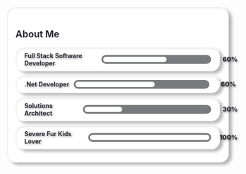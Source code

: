 <div class="container">
    <h2 style="color: #2d2d39">About Me</h2>
    <div class="item">
        Full Stack Software Developer 
        <div class="chart">
            <div class="bar-60"></div>
            <span>60%</span>
        </div>
    </div>
    <div class="item">
        .Net Developer
        <div class="chart">
            <div class="bar-60"></div>
            <span>60%</span>
        </div>
    </div>
    <div class="item">
        Solutions Architect
        <div class="chart">
            <div class="bar-30"></div>
            <span>30%</span>
        </div>
    </div>
    <div class="item">
        Severe Fur Kids Lover
        <div class="chart">
            <div class="bar-100"></div>
            <span>100%</span>
        </div>
    </div>
<div>

<style>
    .container {
        background: #ffffff;
        box-shadow: inset 1px 2px 5px rgb(0, 0, 0, 0.1), inset -1px -2px 5px rgb(255, 255, 255, 1), 7px 7px 5px rgb(0, 0, 0, 0.05), 7px 5px 7px rgb(0, 0, 0, 0.25);
        color: #2d2d39;
        font-weight: 700;
        padding: 20px;
        border-radius: 20px;

        .item {
            box-shadow: inset 1px 2px 5px rgb(0, 0, 0, 0.1), inset -1px -2px 5px rgb(255, 255, 255, 1), 7px 7px 5px rgb(0, 0, 0, 0.05), 7px 5px 7px rgb(0, 0, 0, 0.25);
            border-radius: 20px;
            padding: 10px 20px;
            margin-bottom: 10px;
            text-shadow: 2px 2px 4px rgb(0, 0, 0, 0.4);
            display: flex;
            align-items: center;
            gap: 10px;


            .chart {
                background: #797a7d;
                justify-content: flex-start;
                border-radius: 100px;
                align-items: center;
                position: relative;
                padding: 0 4px;
                display: flex;
                height: 20px;
                width: 300px;
            }

            .chart span {
                position: absolute;
                right: -60px;
                margin-left: 5px;
                color: #2d2d39;
                font-weight: bolder;
            }

            .bar-60 {
                box-shadow: 0 10px 40px -10px #ffffff;
                border-radius: 100px;
                background: #ffffff;
                height: 12px;
                width: 60%;
            } 

            .bar-30 {
                box-shadow: 0 10px 40px -10px #ffffff;
                border-radius: 100px;
                background: #ffffff;
                height: 12px;
                width: 30%;
            } 

            .bar-100 {
                box-shadow: 0 10px 40px -10px #ffffff;
                border-radius: 100px;
                background: #ffffff;
                height: 12px;
                width: 100%;
            } 
        }
    }
</style>
<!--
**scalene-triangle/scalene-triangle** is a ✨ _special_ ✨ repository because its `README.md` (this file) appears on your GitHub profile.

Here are some ideas to get you started:

- 🔭 I’m currently working on ...
- 🌱 I’m currently learning ...
- 👯 I’m looking to collaborate on ...
- 🤔 I’m looking for help with ...
- 💬 Ask me about ...
- 📫 How to reach me: ...
- 😄 Pronouns: ...
- ⚡ Fun fact: ...
--></div>
